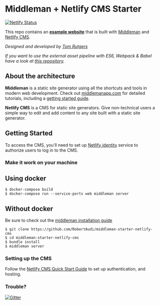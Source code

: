 # Middleman + Netlify CMS Starter

[![Netlify Status](https://api.netlify.com/api/v1/badges/efe7185d-26d2-444b-b9e0-00b8677eab59/deploy-status)](https://app.netlify.com/sites/eager-sammet-16499e/deploys)

This repo contains an **[example website](https://middleman-netlify-cms.netlify.com/)** that is built with [Middleman](https://www.middlemanapp.com/) and [Netlify CMS](https://www.netlifycms.org).

*Designed and developed by [Tom Rutgers](https://www.tomrutgers.nl/)*

*If you want to use the external asset pipeline with ES6, Webpack & Babel have a look at [this repository](https://github.com/RobertAudi/middleman-starter-netlify-cms).*

## About the architecture

**Middleman** is a static site generator using all the shortcuts and tools in modern web development. Check out [middlemanapp.com](http://middlemanapp.com/) for detailed tutorials, including a [getting started guide](http://middlemanapp.com/basics/getting-started/).

**Netlify CMS** is a CMS for static site generators. Give non-technical users a simple way to edit and add content to any site built with a static site generator.

## Getting Started

To access the CMS, you’ll need to set up [Netlify identity](https://www.netlify.com/docs/identity/) service to authorize users to log in to the CMS.

### Make it work on your machine

## Using docker

```console
$ docker-compose build
$ docker-compose run --service-ports web middleman server
```

## Without docker
Be sure to check out the [middleman installation guide](https://middlemanapp.com/basics/install/)

```console
$ git clone https://github.com/RobertAudi/middleman-starter-netlify-cms
$ cd middleman-starter-netlify-cms
$ bundle install
$ middleman server
```

### Setting up the CMS

Follow the [Netlify CMS Quick Start Guide](https://www.netlifycms.org/docs/quick-start/#authentication) to set up authentication, and hosting.

### Trouble?

[![Gitter](https://badges.gitter.im/netlify/netlify.svg)](https://gitter.im/netlify/NetlifyCMS)
